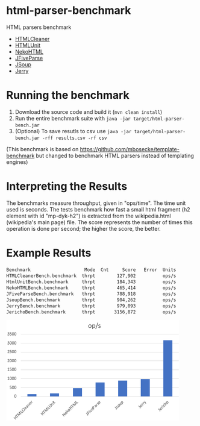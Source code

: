 html-parser-benchmark
================

HTML parsers benchmark

* [HTMLCleaner](http://htmlcleaner.sourceforge.net/)
* [HTMLUnit](https://github.com/HtmlUnit/htmlunit)
* [NekoHTML](http://nekohtml.sourceforge.net/)
* [JFiveParse](https://github.com/digitalfondue/jfiveparse)
* [JSoup](https://github.com/jhy/jsoup)
* [Jerry](https://github.com/oblac/jodd-lagarto)

Running the benchmark
======================

1. Download the source code and build it (`mvn clean install`)
2. Run the entire benchmark suite with `java -jar target/html-parser-bench.jar`
3. (Optional) To save resutls to csv use  `java -jar target/html-parser-bench.jar -rff results.csv -rf csv`

(This benchmark is based on https://github.com/mbosecke/template-benchmark but changed to benchmark HTML parsers instead of templating engines)


Interpreting the Results
========================
The benchmarks measure throughput, given in "ops/time". The time unit used is seconds.
The tests benchmark how fast a small html fragment (h2 element with id "mp-dyk-h2") is extracted from the wikipedia.html (wikipedia's main page) file. 
The score represents the number of times this operation is done per second; the higher the score, the better.

Example Results
===============

```
Benchmark                    Mode  Cnt     Score   Error  Units
HTMLCleanerBench.benchmark  thrpt        127,902          ops/s
HtmlUnitBench.benchmark     thrpt        184,343          ops/s
NekoHTMLBench.benchmark     thrpt        465,414          ops/s
JFiveParseBench.benchmark   thrpt        788,918          ops/s
JsoupBench.benchmark        thrpt        904,262          ops/s
JerryBench.benchmark        thrpt        979,093          ops/s
JerichoBench.benchmark      thrpt       3156,872          ops/s
```

![Template Comparison](results.png)
